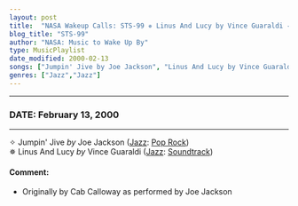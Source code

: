 ```yaml
---
layout: post
title:  "NASA Wakeup Calls: STS-99 ✵ Linus And Lucy by Vince Guaraldi ✦ February 13, 2000"
blog_title: "STS-99"
author: "NASA: Music to Wake Up By"
type: MusicPlaylist
date_modified: 2000-02-13
songs: ["Jumpin' Jive by Joe Jackson", "Linus And Lucy by Vince Guaraldi"]
genres: ["Jazz","Jazz"]
---
```


----
### DATE: February 13, 2000
----
✧ Jumpin' Jive *by* Joe Jackson ([Jazz](https://www.discogs.com/genre/Jazz): [Pop Rock](https://www.discogs.com/style/Pop%20Rock)) <a target="blank_" href="https://www.discogs.com/Joe-Jackson-Jumpin-Jive/release/13210353">
    <i class="fas fa-compact-disc"
       title="Discogs entry for this song"
       alt="Discogs entry for this song"
       style="font-size: 1.1em;"></i></a>
      &nbsp;<br />
✵ Linus And Lucy *by* Vince Guaraldi ([Jazz](https://www.discogs.com/genre/Jazz): [Soundtrack](https://www.discogs.com/style/Soundtrack)) <a target="blank_" href="https://www.discogs.com/Vince-Guaraldi-Linus-And-Lucy/release/14463910">
    <i class="fas fa-compact-disc"
       title="Discogs entry for this song"
       alt="Discogs entry for this song"
       style="font-size: 1.1em;"></i></a>
    

#### Comment:
* Originally by Cab Calloway as performed by Joe Jackson



<br/>
<center>
	<a target="_blank"
	   href="https://twitter.com/intent/tweet?hashtags=Space,NASA,Playlist,NASAWakeupCalls,SpaceProgram&text=🚀 {{ page.author}}, '{{ page.songs.first }}' {{ page.title }}, {{ page.date | date: '%B %d, %Y' }}, {{ site.url }}{{ page.url }}&via=nasawakeupcalls"><i class="fab fa-twitter" title="Tweet this page" alt="Tweet this page" style="font-size: 1.3em;"></i></a>
	&nbsp; 	<i class="fas fa-user-astronaut" style="font-size: 1.5em;"></i> &nbsp;
    <a id="custom_amazon_link"
       type="amzn" search="#"
       category="popular music">
    <i class="fab fa-amazon" style="font-size: 1.3em;"></i></a>
</center>

<!-- Randomly resolve an individual entry from a song array -->
<script src="/assets/javascript/seedrandom.min.js"></script>
<script>
  var wake_me_up = ["Jumpin' Jive by Joe Jackson", "Linus And Lucy by Vince Guaraldi"];
  var prng = new Math.seedrandom();
  function randomSong() {
    song = wake_me_up[Math.floor(Math.random() * wake_me_up.length)];
    var amazon_link = document.getElementById("custom_amazon_link");
    amazon_link.setAttribute("search", song);
  }
  window.onload = randomSong();
</script>
